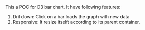 This a POC for D3 bar chart.
It have following features:
1. Dril down: Click on a bar loads the graph with new data
2. Responsive: It resize itselft according to its parent container. 
